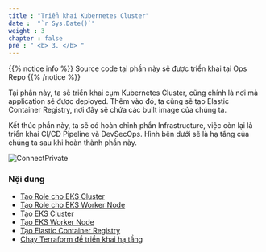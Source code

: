 ```yaml
---
title : "Triển khai Kubernetes Cluster"
date :  "`r Sys.Date()`" 
weight : 3 
chapter : false
pre : " <b> 3. </b> "
---
```

{{% notice info %}}
Source code tại phần này sẽ được triển khai tại Ops Repo
{{% /notice %}}

Tại phần này, ta sẽ triển khai cụm Kubernetes Cluster, cũng chính là nơi mà application sẽ được deployed. Thêm vào đó, ta cũng sẽ tạo Elastic Container Registry, nơi đây sẽ chứa các built image của chúng ta.

Kết thúc phần này, ta sẽ có hoàn chỉnh phần Infrastructure, việc còn lại là triển khai CI/CD Pipeline và DevSecOps. Hình bên dưới sẽ là hạ tầng của chúng ta sau khi hoàn thành phần này.

![ConnectPrivate](/images/1.Intro/00problem.png) 
### Nội dung

- [Tạo Role cho EKS Cluster](3.1-eks-role/) 
- [Tạo Role cho EKS Worker Node](3.2-eks-worker-role/) 
- [Tạo EKS Cluster](3.3-eks-create/)
- [Tạo EKS Worker Node](3.4-eks-worker-node-create/) 
- [Tạo Elastic Container Registry](3.5-ecr/) 
- [Chạy Terraform để triển khai hạ tầng](3.6-run-terraform/) 